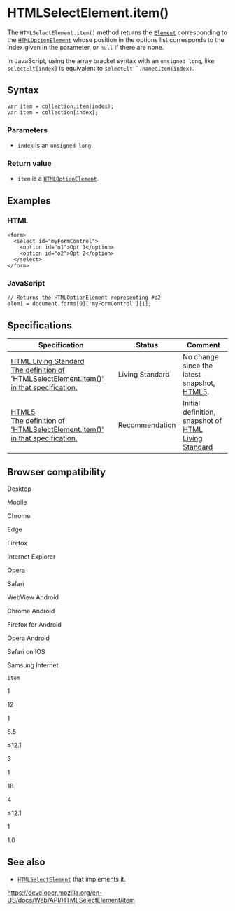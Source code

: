 # HTMLSelectElement.item()

The `HTMLSelectElement.item()` method returns the [`Element`](../element) corresponding to the [`HTMLOptionElement`](../htmloptionelement) whose position in the options list corresponds to the index given in the parameter, or `null` if there are none.

In JavaScript, using the array bracket syntax with an `unsigned long`, like `selectElt[index]` is equivalent to ` selectElt``.namedItem(index) `.

## Syntax

    var item = collection.item(index);
    var item = collection[index];

### Parameters

- `index` is an `unsigned long`.

### Return value

- `item` is a [`HTMLOptionElement`](../htmloptionelement).

## Examples

### HTML

    <form>
      <select id="myFormControl">
        <option id="o1">Opt 1</option>
        <option id="o2">Opt 2</option>
      </select>
    </form>

### JavaScript

    // Returns the HTMLOptionElement representing #o2
    elem1 = document.forms[0]['myFormControl'][1];

## Specifications

<table><thead><tr class="header"><th>Specification</th><th>Status</th><th>Comment</th></tr></thead><tbody><tr class="odd"><td><a href="https://html.spec.whatwg.org/multipage/#dom-select-item">HTML Living Standard<br />
<span class="small">The definition of 'HTMLSelectElement.item()' in that specification.</span></a></td><td><span class="spec-living">Living Standard</span></td><td>No change since the latest snapshot, <a href="https://www.w3.org/TR/html52/">HTML5</a>.</td></tr><tr class="even"><td><a href="https://www.w3.org/TR/html52/forms.html#dom-select-item">HTML5<br />
<span class="small">The definition of 'HTMLSelectElement.item()' in that specification.</span></a></td><td><span class="spec-rec">Recommendation</span></td><td>Initial definition, snapshot of <a href="https://html.spec.whatwg.org/multipage/">HTML Living Standard</a></td></tr></tbody></table>

## Browser compatibility

Desktop

Mobile

Chrome

Edge

Firefox

Internet Explorer

Opera

Safari

WebView Android

Chrome Android

Firefox for Android

Opera Android

Safari on IOS

Samsung Internet

`item`

1

12

1

5.5

≤12.1

3

1

18

4

≤12.1

1

1.0

## See also

- [`HTMLSelectElement`](../htmlselectelement) that implements it.

<a href="https://developer.mozilla.org/en-US/docs/Web/API/HTMLSelectElement/item" class="_attribution-link">https://developer.mozilla.org/en-US/docs/Web/API/HTMLSelectElement/item</a>
